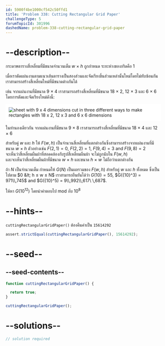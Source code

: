 ```yaml
---
id: 5900f4be1000cf542c50ffd1
title: 'Problem 338: Cutting Rectangular Grid Paper'
challengeType: 5
forumTopicId: 301996
dashedName: problem-338-cutting-rectangular-grid-paper
---
```


# --description--

กระดาษตารางสี่เหลี่ยมที่มีขนาดจำนวนเต็ม $w$ × $h$ ถูกกำหนด ระยะห่างของกริดคือ 1

เมื่อเราตัดแผ่นงานตามแนวเส้นตารางเป็นสองส่วนและจัดเรียงชิ้นส่วนเหล่านั้นใหม่โดยไม่ทับซ้อนกัน เราสามารถสร้างสี่เหลี่ยมใหม่ที่มีขนาดต่างกันได้

เช่น จากแผ่นงานที่มีขนาด 9 × 4 เราสามารถสร้างสี่เหลี่ยมที่มีขนาด 18 × 2, 12 × 3 และ 6 × 6 โดยการตัดและจัดเรียงใหม่ดังนี้:

<img class="img-responsive center-block" alt="sheet with 9 x 4 dimensions cut in three different ways to make rectangles with 18 x 2, 12 x 3 and 6 x 6 dimensions" src="https://cdn.freecodecamp.org/curriculum/project-euler/cutting-rectangular-grid-paper.gif" style="background-color: white; padding: 10px;">

ในทำนองเดียวกัน จากแผ่นงานที่มีขนาด 9 × 8 เราสามารถสร้างสี่เหลี่ยมที่มีขนาด 18 × 4 และ 12 × 6

สำหรับคู่ $w$ และ $h$ ให้ $F(w, h)$ เป็นจำนวนสี่เหลี่ยมที่แตกต่างกันซึ่งสามารถสร้างจากแผ่นงานที่มีขนาด $w$ × $h$ ตัวอย่างเช่น $F(2, 1) = 0$, $F(2, 2) = 1$, $F(9, 4) = 3$ and $F(9, 8) = 2$  
จะเห็นว่าสี่เหลี่ยมผืนผ้าที่สอดคล้องกับรูปสี่เหลี่ยมผืนผ้า จะไม่ถูกนับใน $F(w, h)$  
และจะเห็นว่าสี่เหลี่ยมผืนผ้าที่มีขนาด $w$ × $h$ และขนาด $h$ × $w$ ไม่ถือว่าแตกต่างกัน

ถ้า $N$ เป็นจำนวนเต็ม กำหนดให้ $G(N)$ เป็นผลรวมของ $F(w, h)$ สำหรับคู่ $w$ และ $h$ ทั้งหมด ซึ่งเป็นไปตาม $0 &lt; h ≤ w ≤ N$ เราสามารถยืนยันได้ว่า $G(10) = 55$, $G({10}^3) = 971\\,745$ and $G({10}^5) = 9\\,992\\,617\ \,687$.

ให้หา $G({10}^{12})$ โดยนำคำตอบไป mod กับ ${10}^8$

# --hints--

`cuttingRectangularGridPaper()` ต้องคืนค่าเป็น `15614292`

```js
assert.strictEqual(cuttingRectangularGridPaper(), 15614292);
```

# --seed--

## --seed-contents--

```js
function cuttingRectangularGridPaper() {

  return true;
}

cuttingRectangularGridPaper();
```

# --solutions--

```js
// solution required
```
